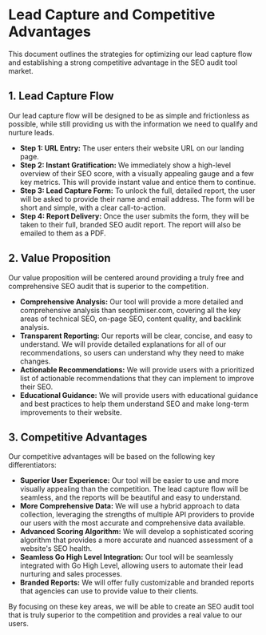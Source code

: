 # Lead Capture and Competitive Advantages

This document outlines the strategies for optimizing our lead capture flow and establishing a strong competitive advantage in the SEO audit tool market.

## 1. Lead Capture Flow

Our lead capture flow will be designed to be as simple and frictionless as possible, while still providing us with the information we need to qualify and nurture leads.

- **Step 1: URL Entry:** The user enters their website URL on our landing page.
- **Step 2: Instant Gratification:** We immediately show a high-level overview of their SEO score, with a visually appealing gauge and a few key metrics. This will provide instant value and entice them to continue.
- **Step 3: Lead Capture Form:** To unlock the full, detailed report, the user will be asked to provide their name and email address. The form will be short and simple, with a clear call-to-action.
- **Step 4: Report Delivery:** Once the user submits the form, they will be taken to their full, branded SEO audit report. The report will also be emailed to them as a PDF.

## 2. Value Proposition

Our value proposition will be centered around providing a truly free and comprehensive SEO audit that is superior to the competition.

- **Comprehensive Analysis:** Our tool will provide a more detailed and comprehensive analysis than seoptimiser.com, covering all the key areas of technical SEO, on-page SEO, content quality, and backlink analysis.
- **Transparent Reporting:** Our reports will be clear, concise, and easy to understand. We will provide detailed explanations for all of our recommendations, so users can understand why they need to make changes.
- **Actionable Recommendations:** We will provide users with a prioritized list of actionable recommendations that they can implement to improve their SEO.
- **Educational Guidance:** We will provide users with educational guidance and best practices to help them understand SEO and make long-term improvements to their website.

## 3. Competitive Advantages

Our competitive advantages will be based on the following key differentiators:

- **Superior User Experience:** Our tool will be easier to use and more visually appealing than the competition. The lead capture flow will be seamless, and the reports will be beautiful and easy to understand.
- **More Comprehensive Data:** We will use a hybrid approach to data collection, leveraging the strengths of multiple API providers to provide our users with the most accurate and comprehensive data available.
- **Advanced Scoring Algorithm:** We will develop a sophisticated scoring algorithm that provides a more accurate and nuanced assessment of a website's SEO health.
- **Seamless Go High Level Integration:** Our tool will be seamlessly integrated with Go High Level, allowing users to automate their lead nurturing and sales processes.
- **Branded Reports:** We will offer fully customizable and branded reports that agencies can use to provide value to their clients.

By focusing on these key areas, we will be able to create an SEO audit tool that is truly superior to the competition and provides a real value to our users.
